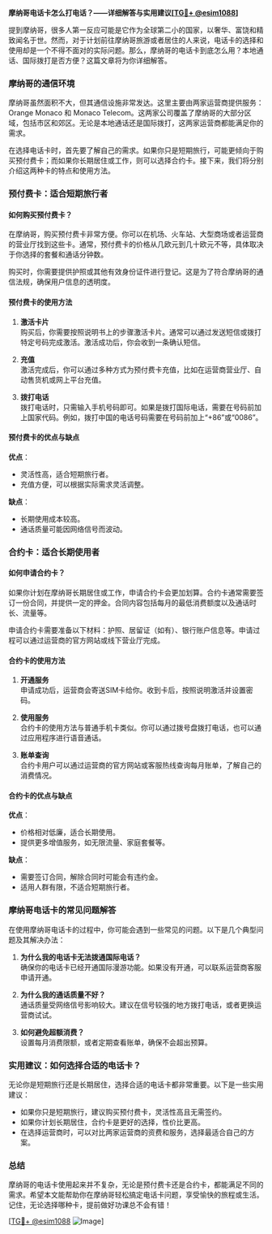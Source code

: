 **摩纳哥电话卡怎么打电话？——详细解答与实用建议[[TG💪+ @esim1088](https://t.me/s/esim1088)]**

提到摩纳哥，很多人第一反应可能是它作为全球第二小的国家，以奢华、富饶和精致闻名于世。然而，对于计划前往摩纳哥旅游或者居住的人来说，电话卡的选择和使用却是一个不得不面对的实际问题。那么，摩纳哥的电话卡到底怎么用？本地通话、国际拨打是否方便？这篇文章将为你详细解答。

### 摩纳哥的通信环境

摩纳哥虽然面积不大，但其通信设施非常发达。这里主要由两家运营商提供服务：Orange Monaco 和 Monaco Telecom。这两家公司覆盖了摩纳哥的大部分区域，包括市区和郊区。无论是本地通话还是国际拨打，这两家运营商都能满足你的需求。

在选择电话卡时，首先要了解自己的需求。如果你只是短期旅行，可能更倾向于购买预付费卡；而如果你长期居住或工作，则可以选择合约卡。接下来，我们将分别介绍这两种卡的特点和使用方法。

### 预付费卡：适合短期旅行者

#### 如何购买预付费卡？

在摩纳哥，购买预付费卡非常方便。你可以在机场、火车站、大型商场或者运营商的营业厅找到这些卡。通常，预付费卡的价格从几欧元到几十欧元不等，具体取决于你选择的套餐和通话分钟数。

购买时，你需要提供护照或其他有效身份证件进行登记。这是为了符合摩纳哥的通信法规，确保用户信息的透明度。

#### 预付费卡的使用方法

1. **激活卡片**  
   购买后，你需要按照说明书上的步骤激活卡片。通常可以通过发送短信或拨打特定号码完成激活。激活成功后，你会收到一条确认短信。

2. **充值**  
   激活完成后，你可以通过多种方式为预付费卡充值，比如在运营商营业厅、自动售货机或网上平台充值。

3. **拨打电话**  
   拨打电话时，只需输入手机号码即可。如果是拨打国际电话，需要在号码前加上国家代码。例如，拨打中国的电话号码需要在号码前加上“+86”或“0086”。

#### 预付费卡的优点与缺点

**优点**：  
- 灵活性高，适合短期旅行者。  
- 充值方便，可以根据实际需求灵活调整。  

**缺点**：  
- 长期使用成本较高。  
- 通话质量可能因网络信号而波动。

### 合约卡：适合长期使用者

#### 如何申请合约卡？

如果你计划在摩纳哥长期居住或工作，申请合约卡会更加划算。合约卡通常需要签订一份合同，并提供一定的押金。合同内容包括每月的最低消费额度以及通话时长、流量等。

申请合约卡需要准备以下材料：护照、居留证（如有）、银行账户信息等。申请过程可以通过运营商的官方网站或线下营业厅完成。

#### 合约卡的使用方法

1. **开通服务**  
   申请成功后，运营商会寄送SIM卡给你。收到卡后，按照说明激活并设置密码。

2. **使用服务**  
   合约卡的使用方法与普通手机卡类似。你可以通过拨号盘拨打电话，也可以通过应用程序进行语音通话。

3. **账单查询**  
   合约卡用户可以通过运营商的官方网站或客服热线查询每月账单，了解自己的消费情况。

#### 合约卡的优点与缺点

**优点**：  
- 价格相对低廉，适合长期使用。  
- 提供更多增值服务，如无限流量、家庭套餐等。  

**缺点**：  
- 需要签订合同，解除合同时可能会有违约金。  
- 适用人群有限，不适合短期旅行者。

### 摩纳哥电话卡的常见问题解答

在使用摩纳哥电话卡的过程中，你可能会遇到一些常见的问题。以下是几个典型问题及其解决办法：

1. **为什么我的电话卡无法拨通国际电话？**  
   确保你的电话卡已经开通国际漫游功能。如果没有开通，可以联系运营商客服申请开通。

2. **为什么我的通话质量不好？**  
   通话质量受网络信号影响较大。建议在信号较强的地方拨打电话，或者更换运营商试试。

3. **如何避免超额消费？**  
   设置每月消费限额，或者定期查看账单，确保不会超出预算。

### 实用建议：如何选择合适的电话卡？

无论你是短期旅行还是长期居住，选择合适的电话卡都非常重要。以下是一些实用建议：

- 如果你只是短期旅行，建议购买预付费卡，灵活性高且无需签约。  
- 如果你计划长期居住，合约卡是更好的选择，性价比更高。  
- 在选择运营商时，可以对比两家运营商的资费和服务，选择最适合自己的方案。

### 总结

摩纳哥的电话卡使用起来并不复杂，无论是预付费卡还是合约卡，都能满足不同的需求。希望本文能帮助你在摩纳哥轻松搞定电话卡问题，享受愉快的旅程或生活。记住，无论选择哪种卡，提前做好功课总不会有错！

[[TG💪+ @esim1088](https://t.me/s/esim1088) ![Image](https://i.postimg.cc/4NQfJmqS/Snipaste-2025-05-13-00-14-12.png)]